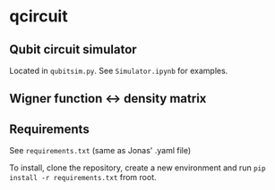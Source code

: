 # qcircuit

## Qubit circuit simulator
Located in `qubitsim.py`. See `Simulator.ipynb` for examples.

## Wigner function <-> density matrix 

## Requirements
See `requirements.txt` (same as Jonas' .yaml file)

To install, clone the repository, create a new environment and run `pip install -r requirements.txt` from root.





